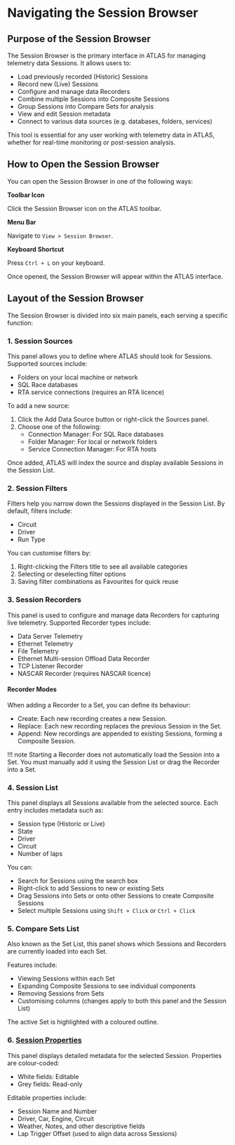 # Navigating the Session Browser

## Purpose of the Session Browser

The Session Browser is the primary interface in ATLAS for managing telemetry data Sessions. It allows users to:

- Load previously recorded (Historic) Sessions
- Record new (Live) Sessions
- Configure and manage data Recorders
- Combine multiple Sessions into Composite Sessions
- Group Sessions into Compare Sets for analysis
- View and edit Session metadata
- Connect to various data sources (e.g. databases, folders, services)

This tool is essential for any user working with telemetry data in ATLAS, whether for real-time monitoring or post-session analysis.

## How to Open the Session Browser

You can open the Session Browser in one of the following ways:

**Toolbar Icon** 

Click the Session Browser icon on the ATLAS toolbar.

**Menu Bar**

Navigate to `View > Session Browser`.

**Keyboard Shortcut**

Press `Ctrl + L` on your keyboard.

Once opened, the Session Browser will appear within the ATLAS interface.

## Layout of the Session Browser

The Session Browser is divided into six main panels, each serving a specific function:

### 1. Session Sources
This panel allows you to define where ATLAS should look for Sessions. Supported sources include:

- Folders on your local machine or network
- SQL Race databases
- RTA service connections (requires an RTA licence)

To add a new source:

1. Click the Add Data Source button or right-click the Sources panel.
2. Choose one of the following:
    - Connection Manager: For SQL Race databases
    - Folder Manager: For local or network folders
    - Service Connection Manager: For RTA hosts

Once added, ATLAS will index the source and display available Sessions in the Session List.

### 2. Session Filters
Filters help you narrow down the Sessions displayed in the Session List. By default, filters include:

- Circuit
- Driver
- Run Type

You can customise filters by:

1. Right-clicking the Filters title to see all available categories
2. Selecting or deselecting filter options
3. Saving filter combinations as Favourites for quick reuse

### 3. Session Recorders

This panel is used to configure and manage data Recorders for capturing live telemetry. Supported Recorder types include:

- Data Server Telemetry
- Ethernet Telemetry
- File Telemetry
- Ethernet Multi-session Offload Data Recorder
- TCP Listener Recorder
- NASCAR Recorder (requires NASCAR licence)

#### Recorder Modes

When adding a Recorder to a Set, you can define its behaviour:

- Create: Each new recording creates a new Session.
- Replace: Each new recording replaces the previous Session in the Set.
- Append: New recordings are appended to existing Sessions, forming a Composite Session.

!!! note
    Starting a Recorder does not automatically load the Session into a Set. You must manually add it using the Session List or drag the Recorder into a Set.

### 4. Session List

This panel displays all Sessions available from the selected source. Each entry includes metadata such as:

- Session type (Historic or Live)
- State
- Driver
- Circuit
- Number of laps

You can:

- Search for Sessions using the search box
- Right-click to add Sessions to new or existing Sets
- Drag Sessions into Sets or onto other Sessions to create Composite Sessions
- Select multiple Sessions using `Shift + Click` or `Ctrl + Click`

### 5. Compare Sets List

Also known as the Set List, this panel shows which Sessions and Recorders are currently loaded into each Set. 

Features include:

- Viewing Sessions within each Set
- Expanding Composite Sessions to see individual components
- Removing Sessions from Sets
- Customising columns (changes apply to both this panel and the Session List)

The active Set is highlighted with a coloured outline.

### 6. [Session Properties](properties.md)

This panel displays detailed metadata for the selected Session. Properties are colour-coded:

- White fields: Editable
- Grey fields: Read-only

Editable properties include:

- Session Name and Number
- Driver, Car, Engine, Circuit
- Weather, Notes, and other descriptive fields
- Lap Trigger Offset (used to align data across Sessions)